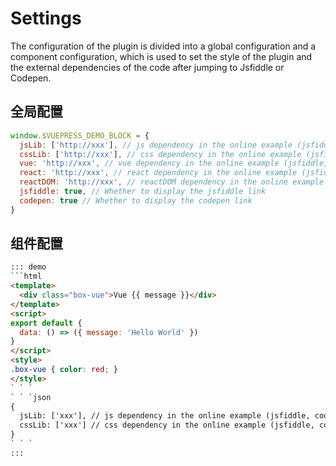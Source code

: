 # Settings

The configuration of the plugin is divided into a global configuration and a component configuration, which is used to set the style of the plugin and the external dependencies of the code after jumping to Jsfiddle or Codepen.

## 全局配置

```js
window.$VUEPRESS_DEMO_BLOCK = {
  jsLib: ['http://xxx'], // js dependency in the online example (jsfiddle, codepen)
  cssLib: ['http://xxx'], // css dependency in the online example (jsfiddle, codepen)
  vue: 'http://xxx', // vue dependency in the online example (jsfiddle, codepen)
  react: 'http://xxx', // react dependency in the online example (jsfiddle, codepen)
  reactDOM: 'http://xxx', // reactDOM dependency in the online example (jsfiddle, codepen)
  jsfiddle: true, // Whether to display the jsfiddle link
  codepen: true // Whether to display the codepen link
}
```

## 组件配置

```html
::: demo
```html
<template>
  <div class="box-vue">Vue {{ message }}</div>
</template>
<script>
export default {
  data: () => ({ message: 'Hello World' })
}
</script>
<style>
.box-vue { color: red; }
</style>
` ` `
` ` `json
{
  jsLib: ['xxx'], // js dependency in the online example (jsfiddle, codepen)
  cssLib: ['xxx'] // css dependency in the online example (jsfiddle, codepen)
}
` ` `
:::
```
